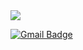 

<!--
**wocl123/wocl123** is a ✨ _special_ ✨ repository because its `README.md` (this file) appears on your GitHub profile.

Here are some ideas to get you started:

- 🔭 I’m currently working on ...
- 🌱 I’m currently learning ...
- 👯 I’m looking to collaborate on ...
- 🤔 I’m looking for help with ...
- 💬 Ask me about ...
- 📫 How to reach me: ...
- 😄 Pronouns: ...
- ⚡ Fun fact: ...
-->
<img src="https://capsule-render.vercel.app/api?type=waving&color=auto&height=150&section=header&text=JaeHoon`s Git&fontSize=45" />


[![Gmail Badge](https://img.shields.io/badge/Gmail-d14836?style=flat-square&logo=Gmail&logoColor=white&link=mailto:wocl123@gmail.com)](wocl123@gmail.com)
